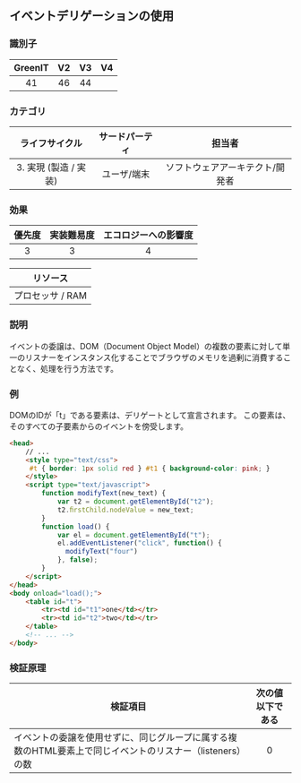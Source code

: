 ## イベントデリゲーションの使用

### 識別子

| GreenIT |  V2  |  V3  |  V4  |
|:-------:|:----:|:----:|:----:|
|  41    | 46  | 44  |      |

### カテゴリ

| ライフサイクル |  サードパーティ  |  担当者  |
|:---------:|:----:|:----:|
| 3. 実現 (製造 / 実装) | ユーザ/端末 | ソフトウェアアーキテクト/開発者 |

### 効果

| 優先度 |      実装難易度       |  エコロジーへの影響度    |
|:-------------------:|:-------------------------:|:---------------------:|
| 3 | 3 | 4 |

|リソース                                      |
|:----------------------------------------------------------:|
| プロセッサ  / RAM   |

### 説明

イベントの委譲は、DOM（Document Object Model）の複数の要素に対して単一のリスナーをインスタンス化することでブラウザのメモリを過剰に消費することなく、処理を行う方法です。

### 例

DOMのIDが「t」である要素は、デリゲートとして宣言されます。
この要素は、そのすべての子要素からのイベントを傍受します。
```html
<head>
    // ...
    <style type="text/css">
     #t { border: 1px solid red } #t1 { background-color: pink; }
    </style>
    <script type="text/javascript">
        function modifyText(new_text) {
            var t2 = document.getElementById("t2");
            t2.ﬁrstChild.nodeValue = new_text;
        }
        function load() {
            var el = document.getElementById("t");
            el.addEventListener("click", function() {
              modifyText("four")
            }, false); 
        }
    </script>
</head>
<body onload="load();">
    <table id="t">
        <tr><td id="t1">one</td></tr>
        <tr><td id="t2">two</td></tr>
    </table>
    <!-- ... -->
</body>
```

### 検証原理

| 検証項目     | 次の値以下である   |  
|-------------------|:-------------------------:|
| イベントの委譲を使用せずに、同じグループに属する複数のHTML要素上で同じイベントのリスナー（listeners）の数  | 0  |
